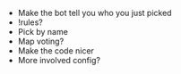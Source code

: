 * Make the bot tell you who you just picked
* !rules?
* Pick by name
* Map voting?
* Make the code nicer
* More involved config?
